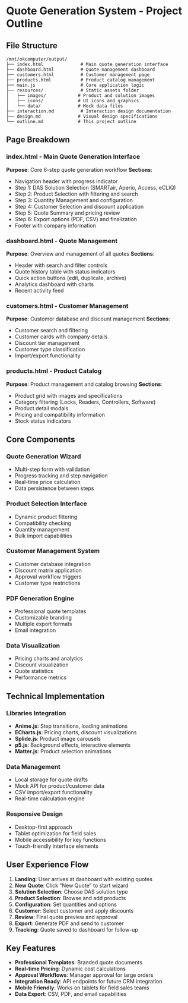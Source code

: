 # Quote Generation System - Project Outline

## File Structure
```
/mnt/okcomputer/output/
├── index.html              # Main quote generation interface
├── dashboard.html          # Quote management dashboard  
├── customers.html          # Customer management page
├── products.html           # Product catalog management
├── main.js                 # Core application logic
├── resources/              # Static assets folder
│   ├── images/            # Product and solution images
│   ├── icons/             # UI icons and graphics
│   └── data/              # Mock data files
├── interaction.md          # Interaction design documentation
├── design.md              # Visual design specifications
└── outline.md             # This project outline
```

## Page Breakdown

### index.html - Main Quote Generation Interface
**Purpose**: Core 6-step quote generation workflow
**Sections**:
- Navigation header with progress indicator
- Step 1: DAS Solution Selection (SMARTair, Aperio, Access, eCLIQ)
- Step 2: Product Selection with filtering and search
- Step 3: Quantity Management and configuration
- Step 4: Customer Selection and discount application
- Step 5: Quote Summary and pricing review
- Step 6: Export options (PDF, CSV) and finalization
- Footer with company information

### dashboard.html - Quote Management
**Purpose**: Overview and management of all quotes
**Sections**:
- Header with search and filter controls
- Quote history table with status indicators
- Quick action buttons (edit, duplicate, archive)
- Analytics dashboard with charts
- Recent activity feed

### customers.html - Customer Management
**Purpose**: Customer database and discount management
**Sections**:
- Customer search and filtering
- Customer cards with company details
- Discount tier management
- Customer type classification
- Import/export functionality

### products.html - Product Catalog
**Purpose**: Product management and catalog browsing
**Sections**:
- Product grid with images and specifications
- Category filtering (Locks, Readers, Controllers, Software)
- Product detail modals
- Pricing and compatibility information
- Stock status indicators

## Core Components

### Quote Generation Wizard
- Multi-step form with validation
- Progress tracking and step navigation
- Real-time price calculation
- Data persistence between steps

### Product Selection Interface
- Dynamic product filtering
- Compatibility checking
- Quantity management
- Bulk import capabilities

### Customer Management System
- Customer database integration
- Discount matrix application
- Approval workflow triggers
- Customer type restrictions

### PDF Generation Engine
- Professional quote templates
- Customizable branding
- Multiple export formats
- Email integration

### Data Visualization
- Pricing charts and analytics
- Discount visualization
- Quote statistics
- Performance metrics

## Technical Implementation

### Libraries Integration
- **Anime.js**: Step transitions, loading animations
- **ECharts.js**: Pricing charts, discount visualizations
- **Splide.js**: Product image carousels
- **p5.js**: Background effects, interactive elements
- **Matter.js**: Product selection animations

### Data Management
- Local storage for quote drafts
- Mock API for product/customer data
- CSV import/export functionality
- Real-time calculation engine

### Responsive Design
- Desktop-first approach
- Tablet optimization for field sales
- Mobile accessibility for key functions
- Touch-friendly interface elements

## User Experience Flow
1. **Landing**: User arrives at dashboard with existing quotes
2. **New Quote**: Click "New Quote" to start wizard
3. **Solution Selection**: Choose DAS solution type
4. **Product Selection**: Browse and add products
5. **Configuration**: Set quantities and options
6. **Customer**: Select customer and apply discounts
7. **Review**: Final quote preview and approval
8. **Export**: Generate PDF and send to customer
9. **Tracking**: Quote saved to dashboard for follow-up

## Key Features
- **Professional Templates**: Branded quote documents
- **Real-time Pricing**: Dynamic cost calculations
- **Approval Workflows**: Manager approval for large orders
- **Integration Ready**: API endpoints for future CRM integration
- **Mobile Friendly**: Works on tablets for field sales teams
- **Data Export**: CSV, PDF, and email capabilities